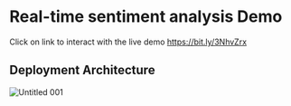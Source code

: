 # Real-time sentiment analysis Demo 
Click on link to interact with the live demo https://bit.ly/3NhvZrx

## Deployment Architecture
![Untitled 001](https://user-images.githubusercontent.com/16732795/168901025-4fcb6a7d-6038-4429-abba-e77bbb4e96b9.jpeg)
